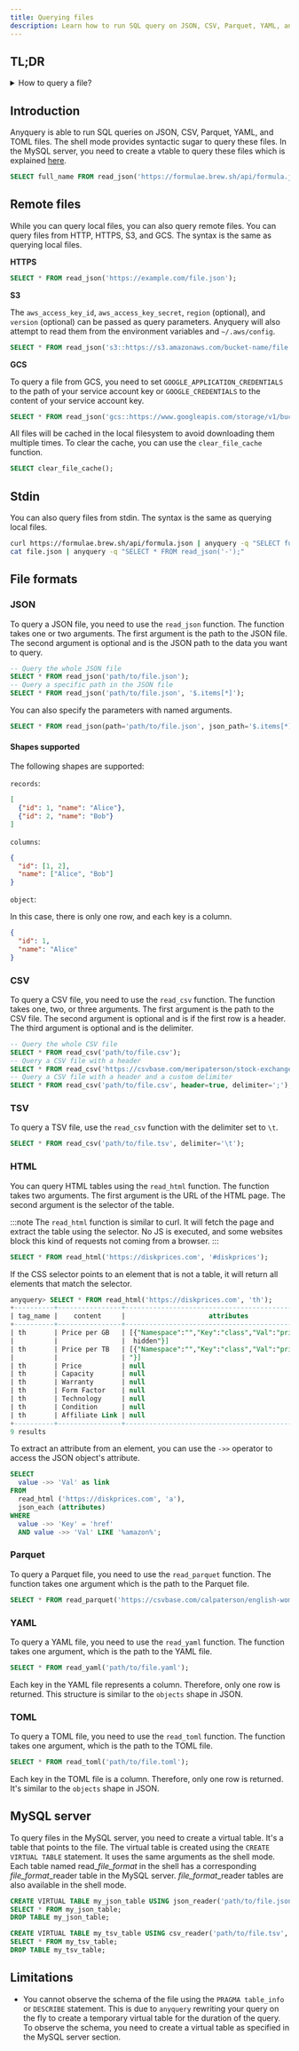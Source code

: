 ```yaml
---
title: Querying files
description: Learn how to run SQL query on JSON, CSV, Parquet, YAML, and TOML files
---
```


## TL;DR

<details>
<summary>How to query a file?</summary>

:::warning
This feature is only available in the shell mode.
If you want similar features in the MySQL server, you need to create a vtable.

**JSON**

Run `SELECT * FROM read_json('path/to/file.json')` in your terminal.

**CSV**

Run `SELECT * FROM read_csv('path/to/file.csv')` in your terminal.

**Parquet**

Run `SELECT * FROM read_parquet('path/to/file.parquet')` in your terminal.

**YAML**

Run `SELECT * FROM read_yaml('path/to/file.yaml')` in your terminal.

**TOML**

Run `SELECT * FROM read_toml('path/to/file.toml')` in your terminal.

</details>

## Introduction

Anyquery is able to run SQL queries on JSON, CSV, Parquet, YAML, and TOML files. The shell mode provides syntactic sugar to query these files. In the MySQL server, you need to create a vtable to query these files which is explained [here](#mysql-server).

```sql title="Listing all the packages from Homebrew"
SELECT full_name FROM read_json('https://formulae.brew.sh/api/formula.json');
```

## Remote files

While you can query local files, you can also query remote files. You can query files from HTTP, HTTPS, S3, and GCS. The syntax is the same as querying local files.

**HTTPS**

```sql
SELECT * FROM read_json('https://example.com/file.json');
```

**S3**

The `aws_access_key_id`, `aws_access_key_secret`, `region` (optional), and `version` (optional) can be passed as query parameters. Anyquery will also attempt to read them from the environment variables and `~/.aws/config`.

```sql
SELECT * FROM read_json('s3::https://s3.amazonaws.com/bucket-name/file.json?aws_access_key_id=your-access-key&aws_access_key_secret=your-secret-key&region=us-west-1');
```

**GCS**

To query a file from GCS, you need to set `GOOGLE_APPLICATION_CREDENTIALS` to the path of your service account key or `GOOGLE_CREDENTIALS` to the content of your service account key.

```sql
SELECT * FROM read_json('gcs::https://www.googleapis.com/storage/v1/bucket/file.json');
```

All files will be cached in the local filesystem to avoid downloading them multiple times. To clear the cache, you can use the `clear_file_cache` function.

```sql
SELECT clear_file_cache();
```

## Stdin

You can also query files from stdin. The syntax is the same as querying local files.

```bash title="Querying JSON from stdin"
curl https://formulae.brew.sh/api/formula.json | anyquery -q "SELECT full_name, \"desc\", license FROM read_json('stdin');"
cat file.json | anyquery -q "SELECT * FROM read_json('-');"
```

## File formats

### JSON

To query a JSON file, you need to use the `read_json` function. The function takes one or two arguments. The first argument is the path to the JSON file. The second argument is optional and is the JSON path to the data you want to query.

```sql
-- Query the whole JSON file
SELECT * FROM read_json('path/to/file.json');
-- Query a specific path in the JSON file
SELECT * FROM read_json('path/to/file.json', '$.items[*]');
```

You can also specify the parameters with named arguments.

```sql
SELECT * FROM read_json(path='path/to/file.json', json_path='$.items[*]');
```

#### Shapes supported

The following shapes are supported:

`records`:

```json
[
  {"id": 1, "name": "Alice"},
  {"id": 2, "name": "Bob"}
]
```

`columns`:

```json
{
  "id": [1, 2],
  "name": ["Alice", "Bob"]
}
```

`object`:

In this case, there is only one row, and each key is a column.

```json
{
  "id": 1,
  "name": "Alice"
}
```

### CSV

To query a CSV file, you need to use the `read_csv` function. The function takes one, two, or three arguments. The first argument is the path to the CSV file. The second argument is optional and is if the first row is a header. The third argument is optional and is the delimiter.

```sql
-- Query the whole CSV file
SELECT * FROM read_csv('path/to/file.csv');
-- Query a CSV file with a header
SELECT * FROM read_csv('https://csvbase.com/meripaterson/stock-exchanges.csv', header=true);
-- Query a CSV file with a header and a custom delimiter
SELECT * FROM read_csv('path/to/file.csv', header=true, delimiter=';');
```

### TSV

To query a TSV file, use the `read_csv` function with the delimiter set to `\t`.

```sql
SELECT * FROM read_csv('path/to/file.tsv', delimiter='\t');
```

### HTML

You can query HTML tables using the `read_html` function. The function takes two arguments. The first argument is the URL of the HTML page. The second argument is the selector of the table.

:::note
The `read_html` function is similar to curl. It will fetch the page and extract the table using the selector. No JS is executed, and some websites block this kind of requests not coming from a browser.
:::

```sql title="Analyzing disk prices using SQL"
SELECT * FROM read_html('https://diskprices.com', '#diskprices');
```

If the CSS selector points to an element that is not a table, it will return all elements that match the selector.

```sql title="Extracting all "th" elements from the page"
anyquery> SELECT * FROM read_html('https://diskprices.com', 'th');
+----------+----------------+----------------------------------------------------+
| tag_name |    content     |                     attributes                     |
+----------+----------------+----------------------------------------------------+
| th       | Price per GB   | [{"Namespace":"","Key":"class","Val":"price-per-gb |
|          |                |  hidden"}]                                         |
| th       | Price per TB   | [{"Namespace":"","Key":"class","Val":"price-per-tb |
|          |                | "}]                                                |
| th       | Price          | null                                               |
| th       | Capacity       | null                                               |
| th       | Warranty       | null                                               |
| th       | Form Factor    | null                                               |
| th       | Technology     | null                                               |
| th       | Condition      | null                                               |
| th       | Affiliate Link | null                                               |
+----------+----------------+----------------------------------------------------+
9 results
```

To extract an attribute from an element, you can use the `->>` operator to access the JSON object's attribute.

```sql title="Extracting all links mentionning Amazon on the page"
SELECT
  value ->> 'Val' as link
FROM
  read_html ('https://diskprices.com', 'a'),
  json_each (attributes)
WHERE
  value ->> 'Key' = 'href'
  AND value ->> 'Val' LIKE '%amazon%';
```

### Parquet

To query a Parquet file, you need to use the `read_parquet` function. The function takes one argument which is the path to the Parquet file.

```sql
SELECT * FROM read_parquet('https://csvbase.com/calpaterson/english-womens-football-matches.parquet');
```

### YAML

To query a YAML file, you need to use the `read_yaml` function. The function takes one argument, which is the path to the YAML file.

```sql
SELECT * FROM read_yaml('path/to/file.yaml');
```

Each key in the YAML file represents a column. Therefore, only one row is returned. This structure is similar to the `objects` shape in JSON.

### TOML

To query a TOML file, you need to use the `read_toml` function. The function takes one argument, which is the path to the TOML file.

```sql
SELECT * FROM read_toml('path/to/file.toml');
```

Each key in the TOML file is a column. Therefore, only one row is returned. It's similar to the `objects` shape in JSON.

## MySQL server

To query files in the MySQL server, you need to create a virtual table. It's a table that points to the file. The virtual table is created using the `CREATE VIRTUAL TABLE` statement. It uses the same arguments as the shell mode.
Each table named read_*file_format* in the shell has a corresponding *file_format*_reader table in the MySQL server. *file_format*_reader tables are also available in the shell mode.

```sql title="Read a JSON file"
CREATE VIRTUAL TABLE my_json_table USING json_reader('path/to/file.json');
SELECT * FROM my_json_table;
DROP TABLE my_json_table;
```

```sql title="Read a TSV file"
CREATE VIRTUAL TABLE my_tsv_table USING csv_reader('path/to/file.tsv', separator='\t');
SELECT * FROM my_tsv_table;
DROP TABLE my_tsv_table;
```

## Limitations

- You cannot observe the schema of the file using the `PRAGMA table_info` or `DESCRIBE` statement. This is due to `anyquery` rewriting your query on the fly to create a temporary virtual table for the duration of the query. To observe the schema, you need to create a virtual table as specified in the MySQL server section.
